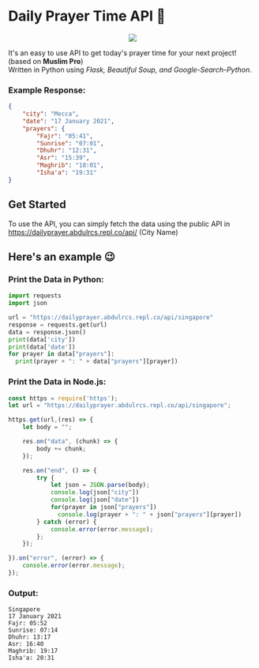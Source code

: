 ﻿# Daily Prayer Time API 🌙
<p align="center">
  <img src="https://emojipedia-us.s3.dualstack.us-west-1.amazonaws.com/thumbs/120/facebook/230/mosque_1f54c.png" >
</p>  

It's an easy to use API to get today's prayer time for your next project! (based on **Muslim Pro**)  
Written in Python using _Flask, Beautiful Soup, and Google-Search-Python_.
### Example Response:
```json
{
    "city": "Mecca",
    "date": "17 January 2021",
    "prayers": {
        "Fajr": "05:41",
        "Sunrise": "07:01",
        "Dhuhr": "12:31",
        "Asr": "15:39",
        "Maghrib": "18:01",
        "Isha'a": "19:31"
}
```
## Get Started
To use the API, you can simply fetch the data using the public API in  
https://dailyprayer.abdulrcs.repl.co/api/ (City Name)  
## Here's an example 😉
### Print the Data in Python:
```python
import requests
import json

url = "https://dailyprayer.abdulrcs.repl.co/api/singapore"
response = requests.get(url)
data = response.json()
print(data['city'])
print(data['date'])
for prayer in data["prayers"]:
  print(prayer + ": " + data["prayers"][prayer])  
```

### Print the Data in Node.js:
```javascript
const https = require('https');
let url = "https://dailyprayer.abdulrcs.repl.co/api/singapore";

https.get(url,(res) => {
    let body = "";

    res.on("data", (chunk) => {
        body += chunk;
    });

    res.on("end", () => {
        try {
            let json = JSON.parse(body);
            console.log(json["city"])
            console.log(json["date"])
            for(prayer in json["prayers"])
              console.log(prayer + ": " + json["prayers"][prayer])
        } catch (error) {
            console.error(error.message);
        };
    });

}).on("error", (error) => {
    console.error(error.message);
});
```
### Output:
```
Singapore
17 January 2021
Fajr: 05:52
Sunrise: 07:14
Dhuhr: 13:17
Asr: 16:40
Maghrib: 19:17
Isha'a: 20:31
```
